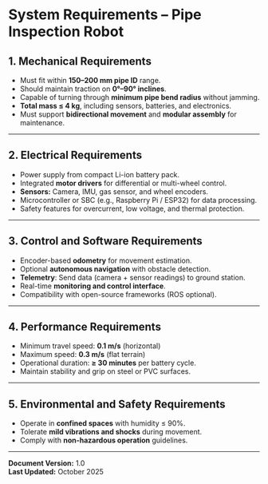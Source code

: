 # System Requirements – Pipe Inspection Robot

## 1. Mechanical Requirements
- Must fit within **150–200 mm pipe ID** range.
- Should maintain traction on **0°–90° inclines**.
- Capable of turning through **minimum pipe bend radius** without jamming.
- **Total mass ≤ 4 kg**, including sensors, batteries, and electronics.
- Must support **bidirectional movement** and **modular assembly** for maintenance.

---

## 2. Electrical Requirements
- Power supply from compact Li-ion battery pack.
- Integrated **motor drivers** for differential or multi-wheel control.
- **Sensors:** Camera, IMU, gas sensor, and wheel encoders.
- Microcontroller or SBC (e.g., Raspberry Pi / ESP32) for data processing.
- Safety features for overcurrent, low voltage, and thermal protection.

---

## 3. Control and Software Requirements
- Encoder-based **odometry** for movement estimation.
- Optional **autonomous navigation** with obstacle detection.
- **Telemetry**: Send data (camera + sensor readings) to ground station.
- Real-time **monitoring and control interface**.
- Compatibility with open-source frameworks (ROS optional).

---

## 4. Performance Requirements
- Minimum travel speed: **0.1 m/s** (horizontal)  
- Maximum speed: **0.3 m/s** (flat terrain)
- Operational duration: **≥ 30 minutes** per battery cycle.
- Maintain stability and grip on steel or PVC surfaces.

---

## 5. Environmental and Safety Requirements
- Operate in **confined spaces** with humidity ≤ 90%.
- Tolerate **mild vibrations and shocks** during movement.
- Comply with **non-hazardous operation** guidelines.

---

**Document Version:** 1.0  
**Last Updated:** October 2025
